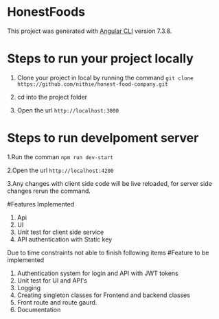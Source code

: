 # HonestFoods

This project was generated with [Angular CLI](https://github.com/angular/angular-cli) version 7.3.8.

# Steps to run your project locally

1. Clone your project in local by running the command
    `git clone https://github.com/nithie/honest-food-company.git`

2. cd into the project folder

3. Open the url `http://localhost:3000`

# Steps to run develpoment server

1.Run the comman `npm run dev-start`

2.Open the url `http://localhost:4200`

3.Any changes with client side code will be live reloaded, for server side changes rerun the command.

#Features Implemented
1. Api
2. UI
3. Unit test for client side service
4. API authentication with Static key

Due to time constraints not able to finish following items
#Feature to be implemented

1. Authentication system for login and API with JWT tokens
2. Unit test for UI and API's
3. Logging
4. Creating singleton classes for Frontend and backend classes 
5. Front route and route gaurd.
5. Documentation




